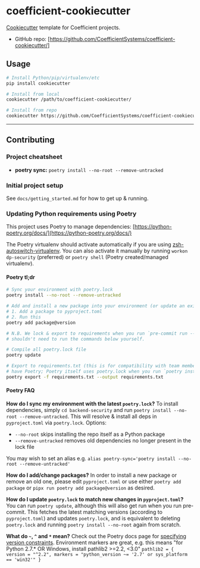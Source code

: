 # coefficient-cookiecutter

[Cookiecutter](https://github.com/cookiecutter/cookiecutter) template for Coefficient projects.

  - GitHub repo: [https://github.com/CoefficientSystems/coefficient-cookiecutter/]


## Usage

```bash
# Install Python/pip/virtualenv/etc
pip install cookiecutter

# Install from local
cookiecutter /path/to/coefficient-cookiecutter/

# Install from repo
cookiecutter https://github.com/CoefficientSystems/coefficient-cookiecutter
```


---

## Contributing
### Project cheatsheet

  - **poetry sync:** `poetry install --no-root --remove-untracked`

### Initial project setup

See `docs/getting_started.md` for how to get up & running.

### Updating Python requirements using Poetry

This project uses Poetry to manage dependencies:
[https://python-poetry.org/docs/](https://python-poetry.org/docs/)

The Poetry virtualenv should activate automatically if you are using
[zsh-autoswitch-virtualenv](https://github.com/MichaelAquilina/zsh-autoswitch-virtualenv). You can
also activate it manually by running `workon dp-security` (preferred) or `poetry shell` (Poetry
created/managed virtualenv).

#### Poetry tl;dr

```bash
# Sync your environment with poetry.lock
poetry install --no-root --remove-untracked

# Add and install a new package into your environment (or update an existing one)
# 1. Add a package to pyproject.toml
# 2. Run this
poetry add package@version

# N.B. We lock & export to requirements when you run `pre-commit run --all-files` so you
# shouldn't need to run the commands below yourself.

# Compile all poetry.lock file
poetry update

# Export to requirements.txt (this is for compatibility with team members who may not
# have Poetry; Poetry itself uses poetry.lock when you run `poetry install`)
poetry export -f requirements.txt --output requirements.txt
```

#### Poetry FAQ

**How do I sync my environment with the latest `poetry.lock`?**
To install dependencies, simply `cd backend-security` and run `poetry install --no-root --remove-untracked`.
This will resolve & install all deps in `pyproject.toml` via `poetry.lock`. Options:
  - `--no-root` skips installing the repo itself as a Python package
  - `--remove-untracked` removes old dependencies no longer present in the lock file

You may wish to set an alias e.g. `alias poetry-sync='poetry install --no-root --remove-untracked'`

**How do I add/change packages?**
In order to install a new package or remove an old one, please edit `pyproject.toml`
or use either `poetry add package` or `pipx run poetry add package@version` as desired.

**How do I update `poetry.lock` to match new changes in `pyproject.toml`?**
You can run `poetry update`, although this will also get run when you run pre-commit. This fetches
the latest matching versions (according to `pyproject.toml`) and updates `poetry.lock`, and is
equivalent to deleting `poetry.lock` and running `poetry install --no-root` again from scratch.

**What do `~`, `^` and `*` mean?**
Check out the Poetry docs page for [specifying version constraints](https://python-poetry.org/docs/dependency-specification/#version-constraints).
Environment markers are great, e.g. this means "for Python 2.7.* OR Windows, install pathlib2 >=2.2, <3.0"
`pathlib2 = { version = "^2.2", markers = "python_version ~= '2.7' or sys_platform == 'win32'" }`
